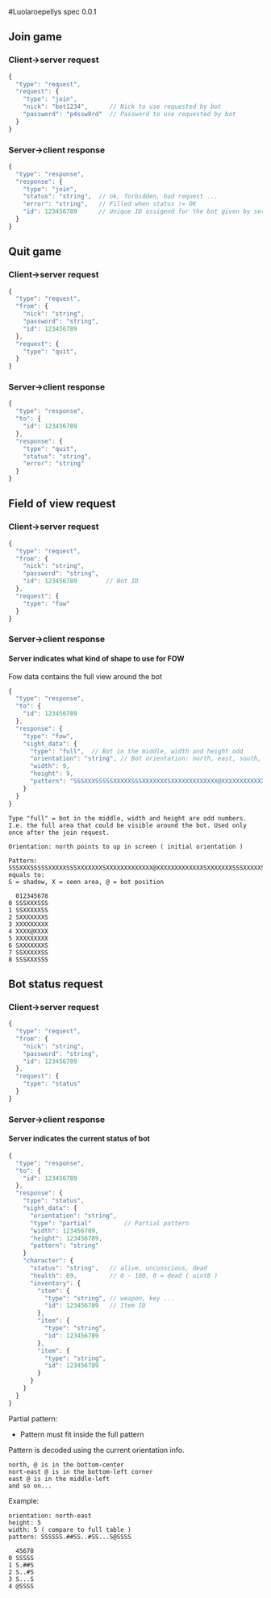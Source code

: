 #Luolaroepellys spec 0.0.1

## Join game ##

### Client->server request

```javascript
{
  "type": "request",
  "request": {
    "type": "join",
    "nick": "bot1234",      // Nick to use requested by bot
    "password": "p4ssw0rd"  // Password to use requested by bot
  }
}
```
### Server->client response
```javascript
{
  "type": "response",
  "response": {
    "type": "join",
    "status": "string",  // ok, forbidden, bad request ...
    "error": "string",   // Filled when status != OK
    "id": 123456789      // Unique ID assigend for the bot given by server ( uint64 )
  }
}
```
## Quit game ##

### Client->server request

```javascript
{
  "type": "request",
  "from": {
    "nick": "string",
    "password": "string",
    "id": 123456789
  },
  "request": {
    "type": "quit",
  }
}
```
### Server->client response
```javascript
{
  "type": "response",
  "to": {
    "id": 123456789
  },
  "response": {
    "type": "quit",
    "status": "string",
    "error": "string"
  }
}
```
## Field of view request
### Client->server request
```javascript
{
  "type": "request",
  "from": {
    "nick": "string",
    "password": "string",
    "id": 123456789        // Bot ID
  },
  "request": {
    "type": "fow"
  }
}
```
### Server->client response
#### Server indicates what kind of shape to use for FOW
Fow data contains the full view around the bot

```javascript
{
  "type": "response",
  "to": {
    "id": 123456789
  },
  "response": {
    "type": "fow",
    "sight_data": {
      "type": "full",  // Bot in the middle, width and height odd
      "orientation": "string", // Bot orientation: north, east, south, west, north-east ...
      "width": 9,
      "height": 9,
      "pattern": "SSSXXXSSSSSXXXXXSSSXXXXXXXSXXXXXXXXXXXXX@XXXXXXXXXXXXXSXXXXXXXSSSXXXXXSSSSSXXXSSS"
    }
  }
}
```
```
Type "full" = bot in the middle, width and height are odd numbers. I.e. the full area that could be visible around the bot. Used only once after the join request.

Orientation: north points to up in screen ( initial orientation )

Pattern:
SSSXXXSSSSSXXXXXSSSXXXXXXXSXXXXXXXXXXXXX@XXXXXXXXXXXXXSXXXXXXXSSSXXXXXSSSSSXXXSSS equals to:
S = shadow, X = seen area, @ = bot position

  012345678
0 SSSXXXSSS
1 SSXXXXXSS
2 SXXXXXXXS
3 XXXXXXXXX
4 XXXX@XXXX
5 XXXXXXXXX
6 SXXXXXXXS
7 SSXXXXXSS
8 SSSXXXSSS
```

## Bot status request
### Client->server request
```javascript
{
  "type": "request",
  "from": {
    "nick": "string",
    "password": "string",
    "id": 123456789
  },
  "request": {
    "type": "status"
  }
}
```
### Server->client response
#### Server indicates the current status of bot
```javascript
{
  "type": "response",
  "to": {
    "id": 123456789
  },
  "response": {
    "type": "status",
    "sight_data": {
      "orientation": "string",
      "type": "partial"         // Partial pattern
      "width": 123456789,
      "height": 123456789,
      "pattern": "string"
    }
    "character": {
      "status": "string",   // alive, unconscious, dead
      "health": 69,         // 0 - 100, 0 = dead ( uint8 )
      "inventory": {
        "item": {
          "type": "string", // weapon, key ...
          "id": 123456789   // Item ID
        },
        "item": {
          "type": "string",
          "id": 123456789
        },
        "item": {
          "type": "string",
          "id": 123456789
        }
      }
    }
  }
}
```

Partial pattern:
 - Pattern must fit inside the full pattern
 
Pattern is decoded using the current orientation info.
```
north, @ is in the bottom-center
nort-east @ is in the bottom-left corner
east @ is in the middle-left
and so on...
```

Example:
```
orientation: north-east
height: 5
width: 5 ( compare to full table )
pattern: SSSSSS.##SS..#SS...S@SSSS

  45678
0 SSSSS
1 S.##S
2 S..#S
3 S...S
4 @SSSS
```
